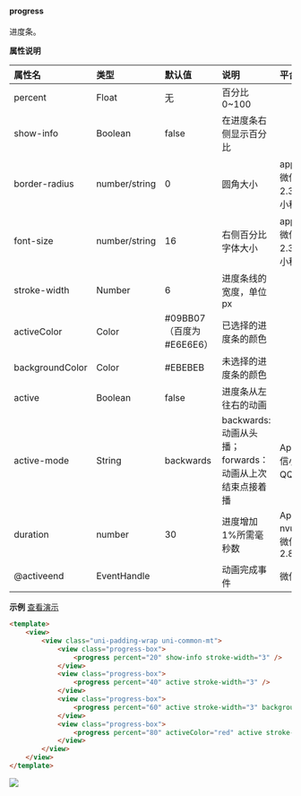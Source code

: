 #### progress
进度条。

**属性说明**

|属性名			|类型		|默认值		|说明													|平台差异说明				|
|:-				|:-			|:-			|:-														|:-						|
|percent		|Float		|无			|百分比0~100											|						|
|show-info		|Boolean	|false		|在进度条右侧显示百分比									|						|
|border-radius|number/string|0|圆角大小|app-nvue、微信基础库2.3.1+、QQ小程序|
|font-size|number/string|16|右侧百分比字体大小|app-nvue、微信基础库2.3.1+、QQ小程序|
|stroke-width	|Number		|6			|进度条线的宽度，单位px									|						|
|activeColor	|Color		|#09BB07（百度为#E6E6E6）	|已选择的进度条的颜色									|						|
|backgroundColor|Color		|#EBEBEB	|未选择的进度条的颜色									|						|
|active			|Boolean	|false		|进度条从左往右的动画									|						|
|active-mode	|String		|backwards	|backwards: 动画从头播；forwards：动画从上次结束点接着播|App、H5、微信小程序、QQ小程序	|
|duration|number|30|进度增加1%所需毫秒数|App-nvue2.6.1+、微信基础库2.8.2+|
|@activeend		|EventHandle|			|动画完成事件											|微信小程序				|

**示例** [查看演示](https://uniapp.dcloud.io/h5/pages/component/progress/progress)
```html
<template>
	<view>
		<view class="uni-padding-wrap uni-common-mt">
			<view class="progress-box">
				<progress percent="20" show-info stroke-width="3" />
			</view>
			<view class="progress-box">
				<progress percent="40" active stroke-width="3" />
			</view>
			<view class="progress-box">
				<progress percent="60" active stroke-width="3" backgroundColor="#999"/>
			</view>
			<view class="progress-box">
				<progress percent="80" activeColor="red" active stroke-width="8" />
			</view>
		</view>
	</view>
</template>
```

![](https://img-cdn-qiniu.dcloud.net.cn/uniapp/doc/img/propress.png)
